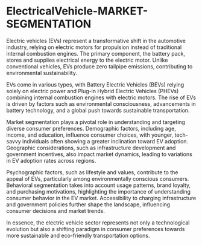 # ElectricalVehicle-MARKET-SEGMENTATION

Electric vehicles (EVs) represent a transformative shift in the automotive industry, relying on electric motors for propulsion instead of traditional internal combustion engines. The primary component, the battery pack, stores and supplies electrical energy to the electric motor. Unlike conventional vehicles, EVs produce zero tailpipe emissions, contributing to environmental sustainability.

EVs come in various types, with Battery Electric Vehicles (BEVs) relying solely on electric power and Plug-in Hybrid Electric Vehicles (PHEVs) combining internal combustion engines with electric motors. The rise of EVs is driven by factors such as environmental consciousness, advancements in battery technology, and a global push towards sustainable transportation.

Market segmentation plays a pivotal role in understanding and targeting diverse consumer preferences. Demographic factors, including age, income, and education, influence consumer choices, with younger, tech-savvy individuals often showing a greater inclination toward EV adoption. Geographic considerations, such as infrastructure development and government incentives, also impact market dynamics, leading to variations in EV adoption rates across regions.

Psychographic factors, such as lifestyle and values, contribute to the appeal of EVs, particularly among environmentally conscious consumers. Behavioral segmentation takes into account usage patterns, brand loyalty, and purchasing motivations, highlighting the importance of understanding consumer behavior in the EV market. Accessibility to charging infrastructure and government policies further shape the landscape, influencing consumer decisions and market trends.

In essence, the electric vehicle sector represents not only a technological evolution but also a shifting paradigm in consumer preferences towards more sustainable and eco-friendly transportation options.






